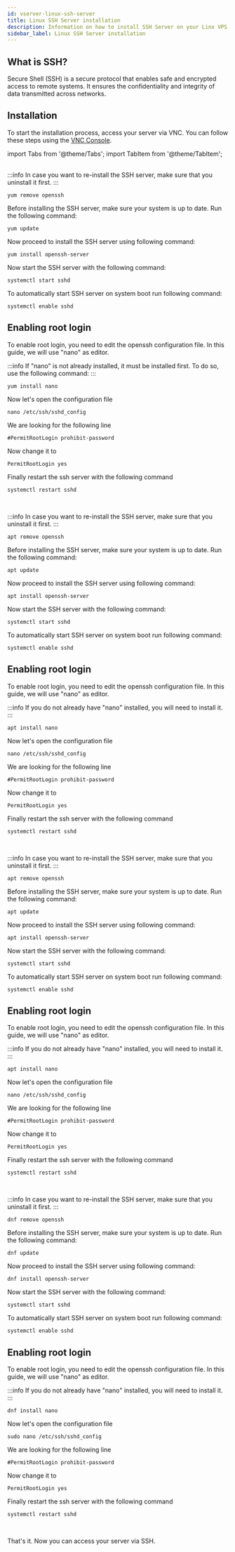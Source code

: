 ```yaml
---
id: vserver-linux-ssh-server
title: Linux SSH Server installation
description: Information on how to install SSH Server on your Linx VPS from ZAP-Hosting - ZAP-Hosting.com documentation
sidebar_label: Linux SSH Server installation
---
```


##

## What is SSH?

Secure Shell (SSH) is a secure protocol that enables safe and encrypted access to remote systems. It ensures the confidentiality and integrity of data transmitted across networks.


## Installation

To start the installation process, access your server via VNC. You can follow these steps using the [VNC Console](https://zap-hosting.com/guides/docs/vserver-vnc).


import Tabs from '@theme/Tabs';
import TabItem from '@theme/TabItem';


<!---  Guide for CentOS  -->

<Tabs>
<TabItem value="CentOS" label="CentOS">
<br/>
:::info
In case you want to re-install the SSH server, make sure that you uninstall it first.
:::

```
yum remove openssh
```

Before installing the SSH server, make sure your system is up to date. Run the following command:

```
yum update
```

Now proceed to install the SSH server using following command:

```
yum install openssh-server
```

Now start the SSH server with the following command:

```
systemctl start sshd
```

To automatically start SSH server on system boot run following command:
```
systemctl enable sshd
``` 

## Enabling root login

To enable root login, you need to edit the openssh configuration file. In this guide, we will use "nano" as editor.

:::info
If "nano" is not already installed, it must be installed first. To do so, use the following command:
:::

```
yum install nano
```

Now let's open the configuration file

```
nano /etc/ssh/sshd_config 
```

We are looking for the following line

```
#PermitRootLogin prohibit-password
```

Now change it to

```
PermitRootLogin yes
```

Finally restart the ssh server with the following command

```
systemctl restart sshd
```


<!---  Guide for Debian  -->

<Tabs>
<TabItem value="Debian" label="Debian">
<br/>

:::info
In case you want to re-install the SSH server, make sure that you uninstall it first.
:::

```
apt remove openssh
```

Before installing the SSH server, make sure your system is up to date. Run the following command:

```
apt update
```

Now proceed to install the SSH server using following command:

```
apt install openssh-server
```

Now start the SSH server with the following command:

```
systemctl start sshd
```

To automatically start SSH server on system boot run following command:
```
systemctl enable sshd
```

## Enabling root login

To enable root login, you need to edit the openssh configuration file. In this guide, we will use "nano" as editor.

:::info
If you do not already have "nano" installed, you will need to install it.
:::

```
apt install nano
```

Now let's open the configuration file

```
nano /etc/ssh/sshd_config 
```

We are looking for the following line

```
#PermitRootLogin prohibit-password
```

Now change it to

```
PermitRootLogin yes
```

Finally restart the ssh server with the following command

```
systemctl restart sshd
```


<!---  Guide for Ubuntu   -->

<Tabs>
<TabItem value="Ubuntu" label="Ubuntu">
<br/>


:::info
In case you want to re-install the SSH server, make sure that you uninstall it first.
:::

```
apt remove openssh
```

Before installing the SSH server, make sure your system is up to date. Run the following command:

```
apt update
```

Now proceed to install the SSH server using following command:

```
apt install openssh-server
```

Now start the SSH server with the following command:

```
systemctl start sshd
```

To automatically start SSH server on system boot run following command:
```
systemctl enable sshd
```


## Enabling root login

To enable root login, you need to edit the openssh configuration file. In this guide, we will use "nano" as editor.

:::info
If you do not already have "nano" installed, you will need to install it.
:::

```
apt install nano
```

Now let's open the configuration file

```
nano /etc/ssh/sshd_config 
```

We are looking for the following line

```
#PermitRootLogin prohibit-password
```

Now change it to

```
PermitRootLogin yes
```

Finally restart the ssh server with the following command

```
systemctl restart sshd
```


<!---  Guide for Fedora   -->

<Tabs>
<TabItem value="Fedora" label="Fedora">
<br/>

:::info
In case you want to re-install the SSH server, make sure that you uninstall it first.
:::

```
dnf remove openssh
```

Before installing the SSH server, make sure your system is up to date. Run the following command:

```
dnf update
```

Now proceed to install the SSH server using following command:

```
dnf install openssh-server
```

Now start the SSH server with the following command:

```
systemctl start sshd
```

To automatically start SSH server on system boot run following command:

```
systemctl enable sshd
```

## Enabling root login

To enable root login, you need to edit the openssh configuration file. In this guide, we will use "nano" as editor.

:::info
If you do not already have "nano" installed, you will need to install it.
:::

```
dnf install nano
```

Now let's open the configuration file

```
sudo nano /etc/ssh/sshd_config 
```

We are looking for the following line

```
#PermitRootLogin prohibit-password
```

Now change it to

```
PermitRootLogin yes
```

Finally restart the ssh server with the following command

```
systemctl restart sshd
```

<br>

That's it. Now you can access your server via SSH.